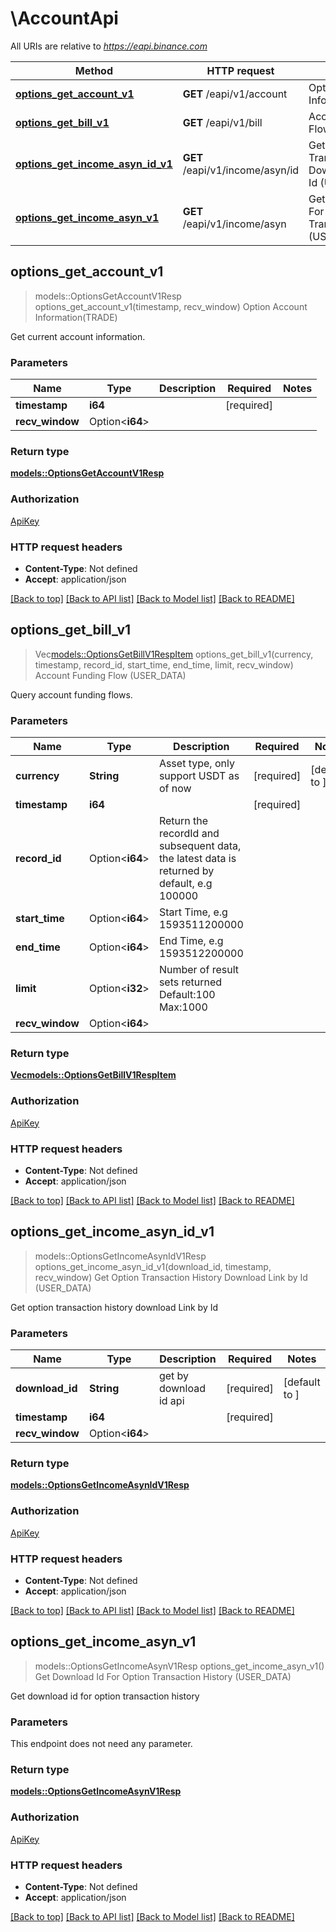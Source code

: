 # \AccountApi

All URIs are relative to *https://eapi.binance.com*

Method | HTTP request | Description
------------- | ------------- | -------------
[**options_get_account_v1**](AccountApi.md#options_get_account_v1) | **GET** /eapi/v1/account | Option Account Information(TRADE)
[**options_get_bill_v1**](AccountApi.md#options_get_bill_v1) | **GET** /eapi/v1/bill | Account Funding Flow (USER_DATA)
[**options_get_income_asyn_id_v1**](AccountApi.md#options_get_income_asyn_id_v1) | **GET** /eapi/v1/income/asyn/id | Get Option Transaction History Download Link by Id (USER_DATA)
[**options_get_income_asyn_v1**](AccountApi.md#options_get_income_asyn_v1) | **GET** /eapi/v1/income/asyn | Get Download Id For Option Transaction History (USER_DATA)



## options_get_account_v1

> models::OptionsGetAccountV1Resp options_get_account_v1(timestamp, recv_window)
Option Account Information(TRADE)

Get current account information.

### Parameters


Name | Type | Description  | Required | Notes
------------- | ------------- | ------------- | ------------- | -------------
**timestamp** | **i64** |  | [required] |
**recv_window** | Option<**i64**> |  |  |

### Return type

[**models::OptionsGetAccountV1Resp**](OptionsGetAccountV1Resp.md)

### Authorization

[ApiKey](../README.md#ApiKey)

### HTTP request headers

- **Content-Type**: Not defined
- **Accept**: application/json

[[Back to top]](#) [[Back to API list]](../README.md#documentation-for-api-endpoints) [[Back to Model list]](../README.md#documentation-for-models) [[Back to README]](../README.md)


## options_get_bill_v1

> Vec<models::OptionsGetBillV1RespItem> options_get_bill_v1(currency, timestamp, record_id, start_time, end_time, limit, recv_window)
Account Funding Flow (USER_DATA)

Query account funding flows.

### Parameters


Name | Type | Description  | Required | Notes
------------- | ------------- | ------------- | ------------- | -------------
**currency** | **String** | Asset type, only support USDT  as of now | [required] |[default to ]
**timestamp** | **i64** |  | [required] |
**record_id** | Option<**i64**> | Return the recordId and subsequent data, the latest data is returned by default, e.g 100000 |  |
**start_time** | Option<**i64**> | Start Time, e.g 1593511200000 |  |
**end_time** | Option<**i64**> | End Time, e.g 1593512200000 |  |
**limit** | Option<**i32**> | Number of result sets returned Default:100 Max:1000 |  |
**recv_window** | Option<**i64**> |  |  |

### Return type

[**Vec<models::OptionsGetBillV1RespItem>**](OptionsGetBillV1RespItem.md)

### Authorization

[ApiKey](../README.md#ApiKey)

### HTTP request headers

- **Content-Type**: Not defined
- **Accept**: application/json

[[Back to top]](#) [[Back to API list]](../README.md#documentation-for-api-endpoints) [[Back to Model list]](../README.md#documentation-for-models) [[Back to README]](../README.md)


## options_get_income_asyn_id_v1

> models::OptionsGetIncomeAsynIdV1Resp options_get_income_asyn_id_v1(download_id, timestamp, recv_window)
Get Option Transaction History Download Link by Id (USER_DATA)

Get option transaction history download Link by Id

### Parameters


Name | Type | Description  | Required | Notes
------------- | ------------- | ------------- | ------------- | -------------
**download_id** | **String** | get by download id api | [required] |[default to ]
**timestamp** | **i64** |  | [required] |
**recv_window** | Option<**i64**> |  |  |

### Return type

[**models::OptionsGetIncomeAsynIdV1Resp**](OptionsGetIncomeAsynIdV1Resp.md)

### Authorization

[ApiKey](../README.md#ApiKey)

### HTTP request headers

- **Content-Type**: Not defined
- **Accept**: application/json

[[Back to top]](#) [[Back to API list]](../README.md#documentation-for-api-endpoints) [[Back to Model list]](../README.md#documentation-for-models) [[Back to README]](../README.md)


## options_get_income_asyn_v1

> models::OptionsGetIncomeAsynV1Resp options_get_income_asyn_v1()
Get Download Id For Option Transaction History (USER_DATA)

Get download id for option transaction history

### Parameters

This endpoint does not need any parameter.

### Return type

[**models::OptionsGetIncomeAsynV1Resp**](OptionsGetIncomeAsynV1Resp.md)

### Authorization

[ApiKey](../README.md#ApiKey)

### HTTP request headers

- **Content-Type**: Not defined
- **Accept**: application/json

[[Back to top]](#) [[Back to API list]](../README.md#documentation-for-api-endpoints) [[Back to Model list]](../README.md#documentation-for-models) [[Back to README]](../README.md)

